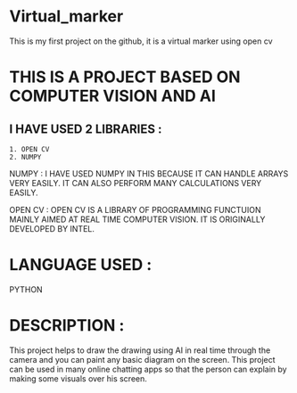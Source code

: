 # Virtual_marker
This is my first project on the github, it  is a virtual marker using open cv


# THIS IS A PROJECT BASED ON COMPUTER VISION AND AI



## I HAVE USED 2 LIBRARIES :
	1. OPEN CV
	2. NUMPY

NUMPY : I HAVE USED NUMPY IN THIS BECAUSE IT CAN HANDLE ARRAYS VERY EASILY.
	IT CAN ALSO PERFORM MANY CALCULATIONS VERY EASILY.

OPEN CV : OPEN CV IS A LIBRARY OF PROGRAMMING FUNCTUION MAINLY AIMED AT REAL
	  TIME COMPUTER VISION. IT IS ORIGINALLY DEVELOPED BY INTEL.





# LANGUAGE USED :
PYTHON





# DESCRIPTION :
This project helps to draw the drawing using AI in real time through 
the camera and you can paint any basic diagram on the screen.
This project can be used in many online chatting apps so that the person 
can explain by making some visuals over his screen.
